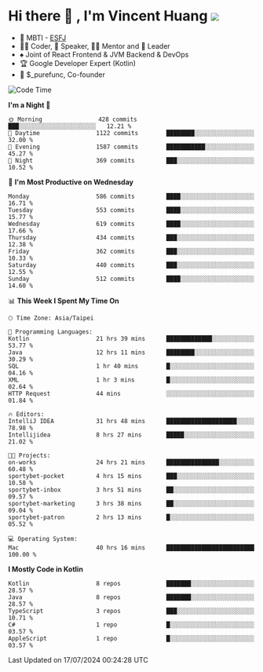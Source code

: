 # Hi there 👋 , I'm Vincent Huang ![](https://komarev.com/ghpvc/?username=Jian-Min-Huang)
- 👀 MBTI - [ESFJ](https://www.16personalities.com/esfj-personality)
- 👨‍💻 Coder, 🎤 Speaker, 👨‍🏫 Mentor and 🚀 Leader
- ♠️ Joint of React Frontend & JVM Backend & DevOps
- 🏆 Google Developer Expert (Kotlin)
- 💼 $_purefunc, Co-founder

<!--START_SECTION:waka-->
![Code Time](http://img.shields.io/badge/Code%20Time-4%2C085%20hrs-blue)

**I'm a Night 🦉** 

```text
🌞 Morning                428 commits         ███░░░░░░░░░░░░░░░░░░░░░░   12.21 % 
🌆 Daytime                1122 commits        ████████░░░░░░░░░░░░░░░░░   32.00 % 
🌃 Evening                1587 commits        ███████████░░░░░░░░░░░░░░   45.27 % 
🌙 Night                  369 commits         ███░░░░░░░░░░░░░░░░░░░░░░   10.52 % 
```
📅 **I'm Most Productive on Wednesday** 

```text
Monday                   586 commits         ████░░░░░░░░░░░░░░░░░░░░░   16.71 % 
Tuesday                  553 commits         ████░░░░░░░░░░░░░░░░░░░░░   15.77 % 
Wednesday                619 commits         ████░░░░░░░░░░░░░░░░░░░░░   17.66 % 
Thursday                 434 commits         ███░░░░░░░░░░░░░░░░░░░░░░   12.38 % 
Friday                   362 commits         ███░░░░░░░░░░░░░░░░░░░░░░   10.33 % 
Saturday                 440 commits         ███░░░░░░░░░░░░░░░░░░░░░░   12.55 % 
Sunday                   512 commits         ████░░░░░░░░░░░░░░░░░░░░░   14.60 % 
```


📊 **This Week I Spent My Time On** 

```text
🕑︎ Time Zone: Asia/Taipei

💬 Programming Languages: 
Kotlin                   21 hrs 39 mins      █████████████░░░░░░░░░░░░   53.77 % 
Java                     12 hrs 11 mins      ████████░░░░░░░░░░░░░░░░░   30.29 % 
SQL                      1 hr 40 mins        █░░░░░░░░░░░░░░░░░░░░░░░░   04.16 % 
XML                      1 hr 3 mins         █░░░░░░░░░░░░░░░░░░░░░░░░   02.64 % 
HTTP Request             44 mins             ░░░░░░░░░░░░░░░░░░░░░░░░░   01.84 % 

🔥 Editors: 
IntelliJ IDEA            31 hrs 48 mins      ████████████████████░░░░░   78.98 % 
Intellijidea             8 hrs 27 mins       █████░░░░░░░░░░░░░░░░░░░░   21.02 % 

🐱‍💻 Projects: 
on-works                 24 hrs 21 mins      ███████████████░░░░░░░░░░   60.48 % 
sportybet-pocket         4 hrs 15 mins       ███░░░░░░░░░░░░░░░░░░░░░░   10.58 % 
sportybet-inbox          3 hrs 51 mins       ██░░░░░░░░░░░░░░░░░░░░░░░   09.57 % 
sportybet-marketing      3 hrs 38 mins       ██░░░░░░░░░░░░░░░░░░░░░░░   09.04 % 
sportybet-patron         2 hrs 13 mins       █░░░░░░░░░░░░░░░░░░░░░░░░   05.52 % 

💻 Operating System: 
Mac                      40 hrs 16 mins      █████████████████████████   100.00 % 
```

**I Mostly Code in Kotlin** 

```text
Kotlin                   8 repos             ███████░░░░░░░░░░░░░░░░░░   28.57 % 
Java                     8 repos             ███████░░░░░░░░░░░░░░░░░░   28.57 % 
TypeScript               3 repos             ███░░░░░░░░░░░░░░░░░░░░░░   10.71 % 
C#                       1 repo              █░░░░░░░░░░░░░░░░░░░░░░░░   03.57 % 
AppleScript              1 repo              █░░░░░░░░░░░░░░░░░░░░░░░░   03.57 % 
```




 Last Updated on 17/07/2024 00:24:28 UTC
<!--END_SECTION:waka-->
